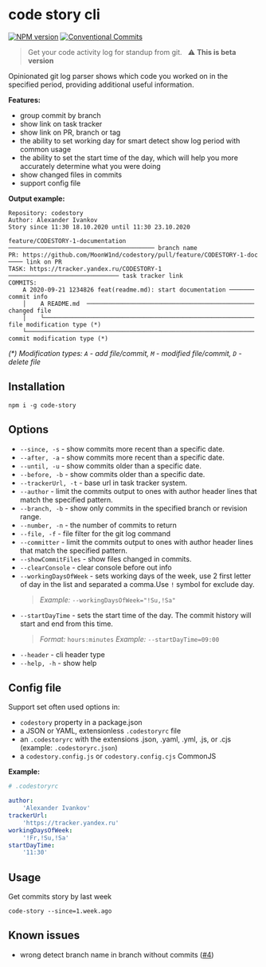 # code story cli
[![NPM version][npm-image]][npm-url]
[![Conventional Commits][conventional-commits-image]][conventional-commits-url]
> Get your code activity log for standup from git.
> &nbsp; ⚠️ **This is beta version**

Opinionated git log parser shows which code you worked on in the specified period, providing additional useful information.

**Features:**
 - group commit by branch
 - show link on task tracker
 - show link on PR, branch or tag
 - the ability to set working day for smart detect show log period with common usage
 - the ability to set the start time of the day, which will help you more accurately determine what you were doing
 - show changed files in commits
 - support config file

**Output example:**
```shell
Repository: codestory
Author: Alexander Ivankov
Story since 11:30 18.10.2020 until 11:30 23.10.2020

feature/CODESTORY-1-documentation  ───────────────────────────────────────── branch name
PR: https://github.com/MoonW1nd/codestory/pull/feature/CODESTORY-1-doc  ──── link on PR
TASK: https://tracker.yandex.ru/CODESTORY-1  ─────────────────────────────── task tracker link
COMMITS:
    A 2020-09-21 1234826 feat(readme.md): start documentation ─────── commit info
    │    A README.md  ─────────────────────────────────────────────── changed file
    │    └─────────────────────────────────────────────────────────── file modification type (*)
    └──────────────────────────────────────────────────────────────── commit modification type (*)
```
*(\*) Modification types: `A` - add file/commit, `M` - modified file/commit, `D` - delete file*


## Installation

```shell
npm i -g code-story
```

## Options

- `--since, -s` - show commits more recent than a specific date.
- `--after, -a` - show commits more recent than a specific date.
- `--until, -u` - show commits older than a specific date.
- `--before, -b` - show commits older than a specific date.
- `--trackerUrl, -t` - base url in task tracker system.
- `--author` - limit the commits output to ones with author header lines that match the specified pattern.
- `--branch, -b` - show only commits in the specified branch or revision range.
- `--number, -n` - the number of commits to return
- `--file, -f` - file filter for the git log command
- `--committer` - limit the commits output to ones with author header lines that match the specified pattern.
- `--showCommitFiles` - show files changed in commits.
- `--clearConsole` - clear console before out info
- `--workingDaysOfWeek` - sets working days of the week, use 2 first letter of day in the list and separated a comma.Use `!` symbol for exclude day.
  >*Example:* `--workingDaysOfWeek="!Su,!Sa"`
- `--startDayTime` - sets the start time of the day. The commit history will start and end from this time.
  > *Format:* `hours:minutes` *Example:* `--startDayTime=09:00`
- `--header` - cli header type
- `--help, -h` - show help


## Config file

Support set often used options in:
- `codestory` property in a package.json
- a JSON or YAML, extensionless `.codestoryrc` file
- an `.codestoryrc` with the extensions .json, .yaml, .yml, .js, or .cjs (example: `.codestoryrc.json`)
- a `codestory.config.js` or `codestory.config.cjs` CommonJS 

**Example:**
```yaml
# .codestoryrc

author:
    'Alexander Ivankov'
trackerUrl:
    'https://tracker.yandex.ru'
workingDaysOfWeek:
    '!Fr,!Su,!Sa'
startDayTime:
    '11:30'
```

## Usage
Get commits story by last week

```shell
code-story --since=1.week.ago
```

## Known issues
 - wrong detect branch name in branch without commits ([#4](https://github.com/MoonW1nd/codestory/issues/4))


[npm-url]: https://www.npmjs.com/package/code-story
[npm-image]: https://img.shields.io/npm/v/code-story.svg
[conventional-commits-image]: https://img.shields.io/badge/Conventional%20Commits-1.0.0-yellow.svg
[conventional-commits-url]: https://conventionalcommits.org/

